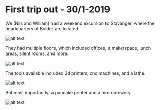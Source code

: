 # First trip out - 30/1-2019

We (Nils and William) had a weekend excursion to Stavanger, where the headquarters of Bolder 
are located.  

![alt text](https://i.imgur.com/x2e9ikK.jpg "Photo #1")  

They had multiple floors, which included offices, a makerspace, lunch areas, silent rooms,
and more.  

![alt text](https://i.imgur.com/q0X6KRR.jpg "Photo #2")  

The tools available included 3d printers, cnc machines, and a lathe.  

![alt text](https://i.imgur.com/b8UdkOA.jpg "Photo #3")  

But most importantly; a pancake printer and a microbrewery.  

![alt text](https://i.imgur.com/q6H3b4R.jpg "Photo #4")  
